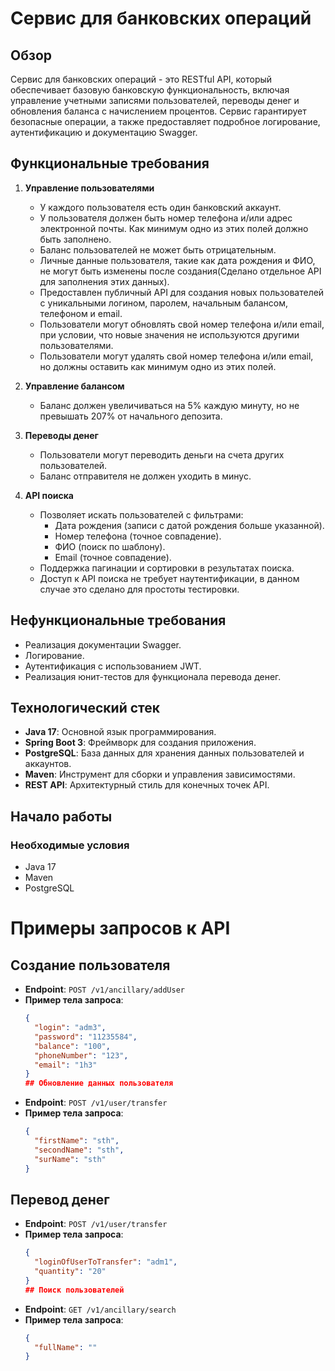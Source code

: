# Сервис для банковских операций

## Обзор

Сервис для банковских операций - это RESTful API, который обеспечивает базовую банковскую функциональность, включая управление учетными записями пользователей, переводы денег и обновления баланса с начислением процентов. 
Сервис гарантирует безопасные  операции, а также предоставляет подробное логирование, аутентификацию и документацию Swagger.

## Функциональные требования

1. **Управление пользователями**
   - У каждого пользователя есть один банковский аккаунт.
   - У пользователя должен быть номер телефона и/или адрес электронной почты. Как минимум одно из этих полей должно быть заполнено.
   - Баланс пользователей не может быть отрицательным.
   - Личные данные пользователя, такие как дата рождения и ФИО, не могут быть изменены после создания(Сделано отдельное API для заполнения этих данных).
   - Предоставлен публичный API для создания новых пользователей с уникальными логином, паролем, начальным балансом, телефоном и email.
   - Пользователи могут обновлять свой номер телефона и/или email, при условии, что новые значения не используются другими пользователями.
   - Пользователи могут удалять свой номер телефона и/или email, но должны оставить как минимум одно из этих полей.

2. **Управление балансом**
   - Баланс должен увеличиваться на 5% каждую минуту, но не превышать 207% от начального депозита.

3. **Переводы денег**
   - Пользователи могут переводить деньги на счета других пользователей.
   - Баланс отправителя не должен уходить в минус.
   

4. **API поиска**
   - Позволяет искать пользователей с фильтрами:
     - Дата рождения (записи с датой рождения больше указанной).
     - Номер телефона (точное совпадение).
     - ФИО (поиск по шаблону).
     - Email (точное совпадение).
   - Поддержка пагинации и сортировки в результатах поиска.
   - Доступ к API поиска не требует наутентификации, в данном случае это сделано для простоты тестировки.

## Нефункциональные требования

- Реализация документации Swagger.
- Логирование.
- Аутентификация с использованием JWT.
- Реализация юнит-тестов для функционала перевода денег.

## Технологический стек

- **Java 17**: Основной язык программирования.
- **Spring Boot 3**: Фреймворк для создания приложения.
- **PostgreSQL**: База данных для хранения данных пользователей и аккаунтов.
- **Maven**: Инструмент для сборки и управления зависимостями.
- **REST API**: Архитектурный стиль для конечных точек API.

## Начало работы

### Необходимые условия

- Java 17
- Maven
- PostgreSQL

# Примеры запросов к API

## Создание пользователя

- **Endpoint**: `POST /v1/ancillary/addUser`
- **Пример тела запроса**:
  ```json
  {
    "login": "adm3",
    "password": "11235584",
    "balance": "100",
    "phoneNumber": "123",
    "email": "1h3"
  }
  ## Обновление данных пользователя

- **Endpoint**: `POST /v1/user/transfer`
- **Пример тела запроса**:
  ```json
  {
    "firstName": "sth",
    "secondName": "sth",
    "surName": "sth"
  }
## Перевод денег

- **Endpoint**: `POST /v1/user/transfer`
- **Пример тела запроса**:
  ```json
  {
    "loginOfUserToTransfer": "adm1",
    "quantity": "20"
  }
  ## Поиск пользователей

- **Endpoint**: `GET /v1/ancillary/search`
- **Пример тела запроса**:
  ```json
  {
    "fullName": ""
  }
